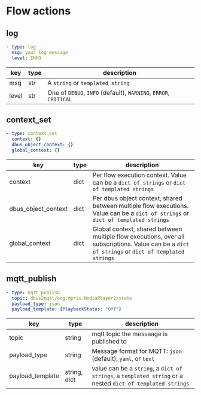 # Flow actions

## log

```yaml
- type: log
  msg: your log message
  level: INFO
```

| key              | type             | description  |
|------------------|------------------|--------------|
| msg              | str              | A `string` or `templated string` |
| level            | str              | One of `DEBUG`, `INFO` (default), `WARNING`, `ERROR`, `CRITICAL` |

## context_set

```yaml
- type: context_set
  context: {}
  dbus_object_context: {}
  global_context: {}
```

| key                 | type             | description  |
|---------------------|------------------|--------------|
| context             | dict | Per flow execution context. Value can be a `dict of strings` or `dict of templated strings` |
| dbus_object_context | dict | Per dbus object context, shared between multiple flow executions. Value can be a `dict of strings` or `dict of templated strings` |
| global_context      | dict | Global context, shared between multiple flow executions, over all subscriptions. Value can be a `dict of strings` or `dict of templated strings` |

## mqtt_publish

```yaml
- type: mqtt_publish
  topic: dbus2mqtt/org.mpris.MediaPlayer2/state
  payload_type: json
  payload_template: {PlaybackStatus: "Off"}
```

| key              | type             | description  |
|------------------|------------------|--------------|
| topic            | string | mqtt topic the messaage is published to |
| payload_type     | string | Message format for MQTT: `json` (default), `yaml`, or `text` |
| payload_template | string, dict | value can be a `string`, a `dict of strings`, a `templated string` or a nested `dict of templated strings` |
